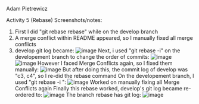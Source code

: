 Adam Pietrewicz 

Activity 5 (Rebase) Screenshots/notes:
1. First I did "git rebase rebase" while on the develop branch
2. A merge conflict within README appeared, so I manually fixed all merge conflicts
3. develop git log became: ![image](https://user-images.githubusercontent.com/60241038/133941127-df8aeead-60d1-4f6b-afad-f8448865c559.png)
Next, i used "git rebase -i" on the developement branch to change the order of commits: 
![image](https://user-images.githubusercontent.com/60241038/133941206-ae459931-9926-44d1-877a-69259fc6fcd5.png)
![image](https://user-images.githubusercontent.com/60241038/133941208-745d5a41-1968-4f57-9105-7432d6043f92.png)
However I faced Merge Conflicts again, so I fixed them manually: ![image](https://user-images.githubusercontent.com/60241038/133941225-429cbf67-ea7d-4b8d-9f8c-4173cd2107f3.png)
But after doing this, the commit log of develop was "c3, c4", so I re-did the rebase command
On the developement branch, I used "git rebase -i <last commit on develop before i made rebase branch>": ![image](https://user-images.githubusercontent.com/60241038/133941350-68951406-0f7a-4e0a-87ba-04d52fcecb67.png)
Worked on manually fixing all Merge Conflicts again
Finally this rebase worked, develop's git log became re-ordered to: ![image](https://user-images.githubusercontent.com/60241038/133941370-e92dfb0e-c9d2-4bfc-80f2-8a97251d1e6a.png)
The branch rebase has git log: ![image](https://user-images.githubusercontent.com/60241038/133941383-1e4e530f-2657-4a8f-ac8a-1e2114f0fdd0.png)
